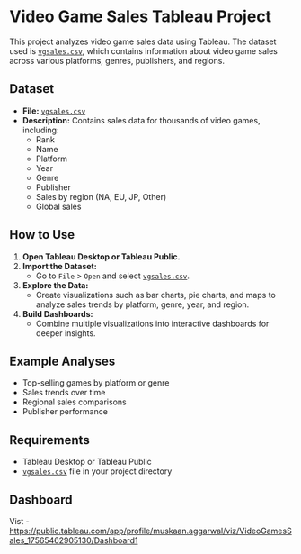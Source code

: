 # Video Game Sales Tableau Project

This project analyzes video game sales data using Tableau. The dataset used is [`vgsales.csv`](vgsales.csv), which contains information about video game sales across various platforms, genres, publishers, and regions.

## Dataset

- **File:** [`vgsales.csv`](vgsales.csv)
- **Description:** Contains sales data for thousands of video games, including:
  - Rank
  - Name
  - Platform
  - Year
  - Genre
  - Publisher
  - Sales by region (NA, EU, JP, Other)
  - Global sales

## How to Use

1. **Open Tableau Desktop or Tableau Public.**
2. **Import the Dataset:**
   - Go to `File` > `Open` and select [`vgsales.csv`](vgsales.csv).
3. **Explore the Data:**
   - Create visualizations such as bar charts, pie charts, and maps to analyze sales trends by platform, genre, year, and region.
4. **Build Dashboards:**
   - Combine multiple visualizations into interactive dashboards for deeper insights.

## Example Analyses

- Top-selling games by platform or genre
- Sales trends over time
- Regional sales comparisons
- Publisher performance

## Requirements

- Tableau Desktop or Tableau Public
- [`vgsales.csv`](vgsales.csv) file in your project directory

## Dashboard 

Vist - https://public.tableau.com/app/profile/muskaan.aggarwal/viz/VideoGamesSales_17565462905130/Dashboard1
